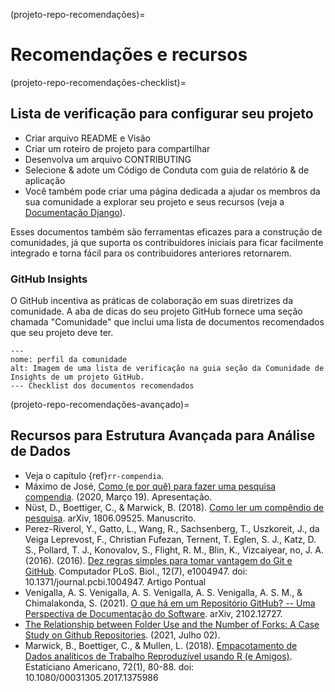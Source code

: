 (projeto-repo-recomendações)=
# Recomendações e recursos

(projeto-repo-recomendações-checklist)=
## Lista de verificação para configurar seu projeto

* Criar arquivo README e Visão
* Criar um roteiro de projeto para compartilhar
* Desenvolva um arquivo CONTRIBUTING
* Selecione & adote um Código de Conduta com guia de relatório & de aplicação
* Você também pode criar uma página dedicada a ajudar os membros da sua comunidade a explorar seu projeto e seus recursos (veja a [Documentação Django](https://docs.djangoproject.com/)).

Esses documentos também são ferramentas eficazes para a construção de comunidades, já que suporta os contribuidores iniciais para ficar facilmente integrado e torna fácil para os contribuidores anteriores retornarem.

### GitHub Insights

O GitHub incentiva as práticas de colaboração em suas diretrizes da comunidade. A aba de dicas do seu projeto GitHub fornece uma seção chamada "Comunidade" que inclui uma lista de documentos recomendados que seu projeto deve ter.

```{figure} ../../figures/community-profile.*
---
nome: perfil da comunidade
alt: Imagem de uma lista de verificação na guia seção da Comunidade de Insights de um projeto GitHub.
--- Checklist dos documentos recomendados
```

(projeto-repo-recomendações-avançado)=
## Recursos para Estrutura Avançada para Análise de Dados

- Veja o capítulo {ref}`rr-compendia`.
- Máximo de José, [Como (e por quê) para fazer uma pesquisa compendia](https://mbjoseph.github.io/intro-research-compendia/#1). (2020, Março 19). Apresentação.
- Nüst, D., Boettiger, C., & Marwick, B. (2018). [Como ler um compêndio de pesquisa](https://arxiv.org/abs/1806.09525v1). arXiv, 1806.09525. Manuscrito.
- Perez-Riverol, Y., Gatto, L., Wang, R., Sachsenberg, T., Uszkoreit, J., da Veiga Leprevost, F., Christian Fufezan, Ternent, T. Eglen, S. J., Katz, D. S., Pollard, T. J., Konovalov, S., Flight, R. M., Blin, K., Vizcaiyear, no, J. A. (2016). (2016). [Dez regras simples para tomar vantagem do Git e GitHub](https://journals.plos.org/ploscompbiol/article?id=10.1371/journal.pcbi.1004947). Computador PLoS. Biol., 12(7), e1004947. doi: 10.1371/journal.pcbi.1004947. Artigo Pontual
- Venigalla, A. S. Venigalla, A. S. Venigalla, A. S. Venigalla, A. S. M., & Chimalakonda, S. (2021). [O que há em um Repositório GitHub? -- Uma Perspectiva de Documentação do Software](https://arxiv.org/abs/2102.12727v2). arXiv, 2102.12727.
- [The Relationship between Folder Use and the Number of Forks: A Case Study on Github Repositories](http://citeseerx.ist.psu.edu/viewdoc/summary?doi=10.1.1.650.8150). (2021, Julho 02).
- Marwick, B., Boettiger, C., & Mullen, L. (2018). [Empacotamento de Dados analíticos de Trabalho Reproduzível usando R (e Amigos)](https://www.tandfonline.com/doi/abs/10.1080/00031305.2017.1375986). Estaticiano Americano, 72(1), 80-88. doi: 10.1080/00031305.2017.1375986

